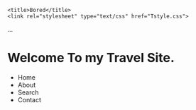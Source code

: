 <!DOCTYPE html>
<html lang="en">
<head>

    <title>Bored</title>
    <link rel="stylesheet" type="text/css" href="Tstyle.css">
</head>
<body>
    <div class="My-background">...</div>
    <h1>Welcome To my Travel Site.</h1>
    <ul class="list">
        <li>Home</li>
        <li>About</li>
        <li>Search</li>
        <li>Contact</li>
    </ul>
</body>
</html>
